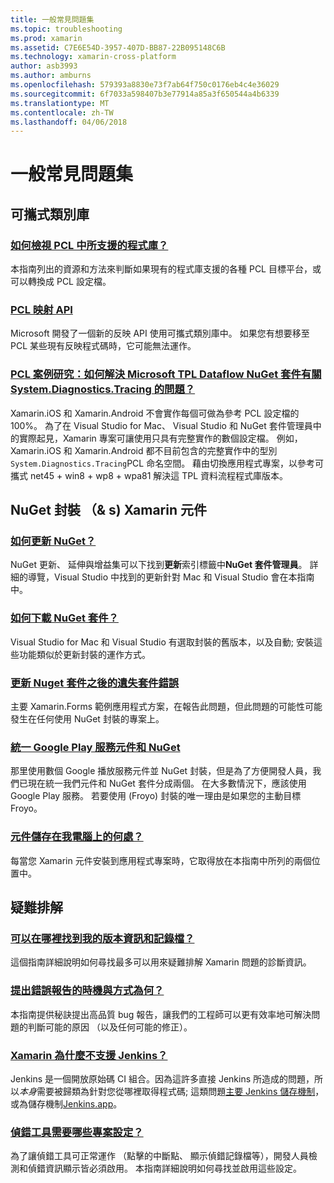 ```yaml
---
title: 一般常見問題集
ms.topic: troubleshooting
ms.prod: xamarin
ms.assetid: C7E6E54D-3957-407D-BB87-22B095148C6B
ms.technology: xamarin-cross-platform
author: asb3993
ms.author: amburns
ms.openlocfilehash: 579393a8830e73f7ab64f750c0176eb4c4e36029
ms.sourcegitcommit: 6f7033a598407b3e77914a85a3f650544a4b6339
ms.translationtype: MT
ms.contentlocale: zh-TW
ms.lasthandoff: 04/06/2018
---
```

# <a name="general-frequently-asked-questions"></a>一般常見問題集

## <a name="portable-class-libraries"></a>可攜式類別庫
### <a name="how-can-i-view-what-libraries-are-supported-in-a-pclpcl-support-librariesmd"></a>[如何檢視 PCL 中所支援的程式庫？](pcl-support-libraries.md)
本指南列出的資源和方法來判斷如果現有的程式庫支援的各種 PCL 目標平台，或可以轉換成 PCL 設定檔。

### <a name="pcl-reflection-apipcl-reflectionmd"></a>[PCL 映射 API](pcl-reflection.md)
Microsoft 開發了一個新的反映 API 使用可攜式類別庫中。 如果您有想要移至 PCL 某些現有反映程式碼時，它可能無法運作。

### <a name="pcl-case-study-how-can-i-resolve-problems-related-to-systemdiagnosticstracing-for-the-microsoft-tpl-dataflow-nuget-packagepcl-case-studymd"></a>[PCL 案例研究：如何解決 Microsoft TPL Dataflow NuGet 套件有關 System.Diagnostics.Tracing 的問題？](pcl-case-study.md)
Xamarin.iOS 和 Xamarin.Android 不會實作每個可做為參考 PCL 設定檔的 100%。 為了在 Visual Studio for Mac、 Visual Studio 和 NuGet 套件管理員中的實際起見，Xamarin 專案可讓使用只具有完整實作的數個設定檔。 例如，Xamarin.iOS 和 Xamarin.Android 都不目前包含的完整實作中的型別`System.Diagnostics.Tracing`PCL 命名空間。 藉由切換應用程式專案，以參考可攜式 net45 + win8 + wp8 + wpa81 解決這 TPL 資料流程程式庫版本。

## <a name="nuget-packages--xamarin-components"></a>NuGet 封裝 （& s) Xamarin 元件
### <a name="how-can-i-update-nugetnuget-updatemd"></a>[如何更新 NuGet？](nuget-update.md)
NuGet 更新、 延伸與增益集可以下找到**更新**索引標籤中**NuGet 套件管理員**。 詳細的導覽，Visual Studio 中找到的更新針對 Mac 和 Visual Studio 會在本指南中。

### <a name="how-do-i-downgrade-a-nuget-packagenuget-package-downgrademd"></a>[如何下載 NuGet 套件？](nuget-package-downgrade.md)
Visual Studio for Mac 和 Visual Studio 有選取封裝的舊版本，以及自動; 安裝這些功能類似於更新封裝的運作方式。

### <a name="missing-packages-error-after-updating-nuget-packagesnuget-packages-missingmd"></a>[更新 Nuget 套件之後的遺失套件錯誤](nuget-packages-missing.md)
主要 Xamarin.Forms 範例應用程式方案，在報告此問題，但此問題的可能性可能發生在任何使用 NuGet 封裝的專案上。

### <a name="unifying-google-play-services-components-and-nugetgps-components-nugetmd"></a>[統一 Google Play 服務元件和 NuGet](gps-components-nuget.md)
那里使用數個 Google 播放服務元件並 NuGet 封裝，但是為了方便開發人員，我們已現在統一我們元件和 NuGet 套件分成兩個。 在大多數情況下，應該使用 Google Play 服務。 若要使用 (Froyo) 封裝的唯一理由是如果您的主動目標 Froyo。

### <a name="where-are-the-components-stored-on-my-machinecomponent-storagemd"></a>[元件儲存在我電腦上的何處？](component-storage.md)
每當您 Xamarin 元件安裝到應用程式專案時，它取得放在本指南中所列的兩個位置中。


## <a name="troubleshooting"></a>疑難排解
### <a name="where-can-i-find-my-version-information-and-logsversion-logsmd"></a>[可以在哪裡找到我的版本資訊和記錄檔？](version-logs.md)
這個指南詳細說明如何尋找最多可以用來疑難排解 Xamarin 問題的診斷資訊。

### <a name="when-and-how-should-i-file-a-bug-reporthowto-file-bugmd"></a>[提出錯誤報告的時機與方式為何？](howto-file-bug.md)
本指南提供秘訣提出高品質 bug 報告，讓我們的工程師可以更有效率地可解決問題的判斷可能的原因 （以及任何可能的修正）。

### <a name="why-isnt-jenkins-supported-by-xamarinxamarin-jenkinsmd"></a>[Xamarin 為什麼不支援 Jenkins？](xamarin-jenkins.md)
Jenkins 是一個開放原始碼 CI 組合。因為這許多直接 Jenkins 所造成的問題，所以*本身*需要被歸類為針對您從哪裡取得程式碼; 這類問題[主要 Jenkins 儲存機制](https://github.com/jenkinsci/jenkins)，或為儲存機制[Jenkins.app](https://github.com/stisti/jenkins-app)。

### <a name="what-project-settings-are-required-for-the-debuggerdebugger-settingsmd"></a>[偵錯工具需要哪些專案設定？](debugger-settings.md)
為了讓偵錯工具可正常運作 （點擊的中斷點、 顯示偵錯記錄檔等），開發人員檢測和偵錯資訊顯示皆必須啟用。 本指南詳細說明如何尋找並啟用這些設定。

